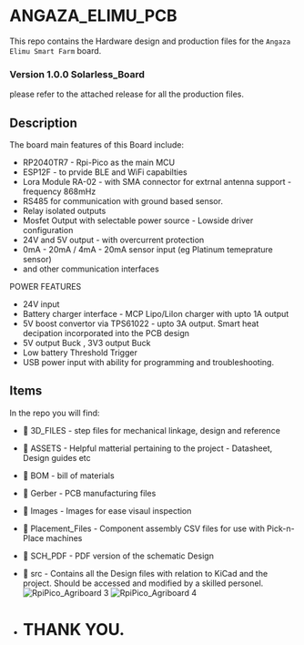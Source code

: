 # ANGAZA_ELIMU_PCB

This repo contains the Hardware design and production files for the `Angaza Elimu Smart Farm` board.
 ###  Version 1.0.0 Solarless_Board 
 please refer to the attached release for all the production files.

## Description
The board main features of this Board include:
- RP2040TR7 - Rpi-Pico as the main MCU
- ESP12F - to prvide BLE and WiFi capabilties
- Lora Module RA-02 - with SMA connector  for extrnal antenna support - frequency 868mHz
- RS485 for communication with ground based sensor.
- Relay isolated outputs
- Mosfet Output with selectable power source - Lowside driver configuration
- 24V and 5V output - with overcurrent protection
- 0mA - 20mA  / 4mA - 20mA sensor input (eg Platinum temeprature sensor)
- and other communication interfaces

POWER FEATURES
- 24V  input
- Battery charger interface - MCP Lipo/LiIon charger with upto 1A output
- 5V boost convertor via TPS61022 - upto 3A output. Smart heat decipation incorporated into the PCB design
- 5V output Buck , 3V3 output Buck
- Low battery Threshold Trigger
- USB power input with ability for programming and troubleshooting.
## Items
In the repo you will find:
- 📁 3D_FILES - step files for mechanical linkage, design and reference
- 📁 ASSETS - Helpful matterial pertaining to the project - Datasheet, Design guides etc
- 📁 BOM - bill of materials
- 📁 Gerber - PCB manufacturing files
- 📁 Images -  Images for ease visaul inspection
- 📁 Placement_Files - Component assembly CSV files for use with Pick-n-Place machines
- 📁 SCH_PDF - PDF version of the schematic Design
- 📁 src - Contains all the Design files with relation to KiCad and the project. Should be accessed and modified by a skilled personel.
![RpiPico_Agriboard 3](https://github.com/R-Mutura/ANGAZA_ELIMU_PCB/assets/85989401/b7e07d5f-58e6-4f2e-96d0-021b6e61bfde)
![RpiPico_Agriboard 4](https://github.com/R-Mutura/ANGAZA_ELIMU_PCB/assets/85989401/049f191a-b9ae-424b-9097-3bda700357a2)



- # THANK YOU.
